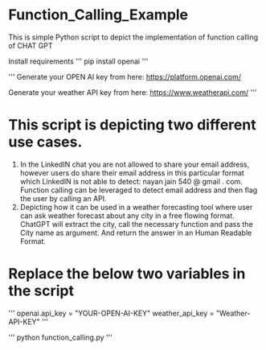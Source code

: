 # Function_Calling_Example
This is simple Python script to depict the implementation of function calling of CHAT GPT

Install requirements
'''
pip install openai
'''

'''
Generate your OPEN AI key from here: https://platform.openai.com/

Generate your weather API key from here: https://www.weatherapi.com/
'''

# This script is depicting two different use cases.
1. In the LinkedIN chat you are not allowed to share your email address, however users do share their email address in this particular format which LinkedIN is not able to detect: nayan jain 540 @ gmail . com. Function calling can be leveraged to detect email address and then flag the user by calling an API. 
2. Depicting how it can be used in a weather forecasting tool where user can ask weather forecast about any city in a free flowing format. ChatGPT will extract the city, call the necessary function and pass the City name as argument. And return the answer in an Human Readable Format. 

# Replace the below two variables in the script

'''
openai.api_key = "YOUR-OPEN-AI-KEY"
weather_api_key = "Weather-API-KEY"
'''

'''
python function_calling.py
'''